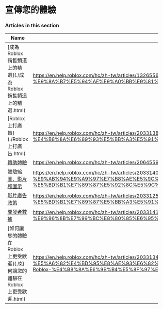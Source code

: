 # 宣傳您的體驗  
### Articles in this section
Name|URL
-|-
[成為 Roblox 銷售頻道上的精選](./成為 Roblox 銷售頻道上的精選.html) |https://en.help.roblox.com/hc/zh-tw/articles/13265567553812-%E6%88%90%E7%82%BA-Roblox-%E9%8A%B7%E5%94%AE%E9%A0%BB%E9%81%93%E4%B8%8A%E7%9A%84%E7%B2%BE%E9%81%B8
[Roblox 上打廣告](./Roblox 上打廣告.html) |https://en.help.roblox.com/hc/zh-tw/articles/203313840-Roblox-%E4%B8%8A%E6%89%93%E5%BB%A3%E5%91%8A
[贊助體驗](./贊助體驗.html) |https://en.help.roblox.com/hc/zh-tw/articles/206455923-%E8%B4%8A%E5%8A%A9%E9%AB%94%E9%A9%97
[體驗縮圖、影片和圖示](./體驗縮圖、影片和圖示.html) |https://en.help.roblox.com/hc/zh-tw/articles/203314060-%E9%AB%94%E9%A9%97%E7%B8%AE%E5%9C%96-%E5%BD%B1%E7%89%87%E5%92%8C%E5%9C%96%E7%A4%BA
[影片廣告政策](./影片廣告政策.html) |https://en.help.roblox.com/hc/zh-tw/articles/203312520-%E5%BD%B1%E7%89%87%E5%BB%A3%E5%91%8A%E6%94%BF%E7%AD%96
[開發者數據](./開發者數據.html) |https://en.help.roblox.com/hc/zh-tw/articles/203314110-%E9%96%8B%E7%99%BC%E8%80%85%E6%95%B8%E6%93%9A
[如何讓您的體驗在 Roblox 上更受歡迎](./如何讓您的體驗在 Roblox 上更受歡迎.html) |https://en.help.roblox.com/hc/zh-tw/articles/203313420-%E5%A6%82%E4%BD%95%E8%AE%93%E6%82%A8%E7%9A%84%E9%AB%94%E9%A9%97%E5%9C%A8-Roblox-%E4%B8%8A%E6%9B%B4%E5%8F%97%E6%AD%A1%E8%BF%8E